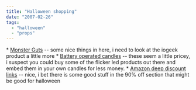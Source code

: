 ```yaml
---
title: "Halloween shopping"
date: "2007-02-26"
tags: 
  - "halloween"
  - "props"
---
```


\* [Monster Guts](http://monsterguts.com/ "Monster Guts") -- some nice things in here, i need to look at the iogeek product a little more \* [Battery operated candles](http://www.coolest-gadgets.com/20070220/realistic-battery-operated-candles/) -- these seem a little pricey, i suspect you could buy some of the flicker led products out there and embed them in your own candles for less money. \* [Amazon deep discount links](http://chris.pirillo.com/2007/02/07/amazon-discount-links/) -- nice, i bet there is some good stuff in the 90% off section that might be good for halloween

